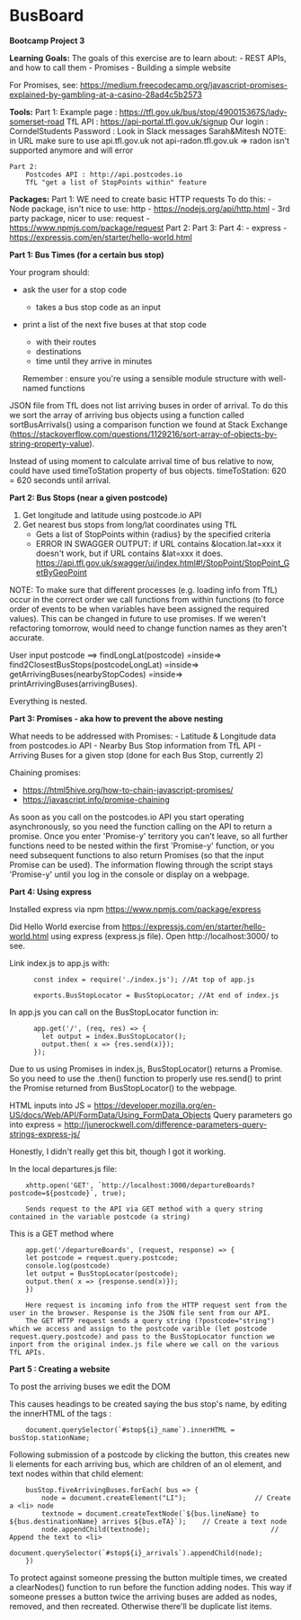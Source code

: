 # BusBoard
**Bootcamp Project 3**

**Learning Goals:**
    The goals of this exercise are to learn about:
     - REST APIs, and how to call them
     - Promises
     - Building a simple website

For Promises, see: https://medium.freecodecamp.org/javascript-promises-explained-by-gambling-at-a-casino-28ad4c5b2573

**Tools:**
    Part 1:
        Example page : https://tfl.gov.uk/bus/stop/490015367S/lady-somerset-road
        TfL API : https://api-portal.tfl.gov.uk/signup
        Our login : CorndelStudents
            Password : Look in Slack messages Sarah&Mitesh
        NOTE: in URL make sure to use api.tfl.gov.uk not api-radon.tfl.gov.uk => radon isn't supported anymore and will error

    Part 2:
        Postcodes API : http://api.postcodes.io
        TfL "get a list of StopPoints within" feature

**Packages:**
    Part 1:
        WE need to create basic HTTP requests
        To do this:
          - Node package, isn't nice to use: http - https://nodejs.org/api/http.html
          - 3rd party package, nicer to use: request - https://www.npmjs.com/package/request
    Part 2:
    Part 3:
    Part 4:
          - express - https://expressjs.com/en/starter/hello-world.html



**Part 1: Bus Times (for a certain bus stop)**

Your program should:
  - ask the user for a stop code
      - takes a bus stop code as an input
  - print a list of the next five buses at that stop code
      - with their routes
      - destinations
      - time until they arrive in minutes

    Remember : ensure you're using a sensible module structure with well-named functions


JSON file from TfL does not list arriving buses in order of arrival. To do this
we sort the array of arriving bus objects using a function called sortBusArrivals()
using a comparison function we found at Stack Exchange (https://stackoverflow.com/questions/1129216/sort-array-of-objects-by-string-property-value).

Instead of using moment to calculate arrival time of bus relative to now, could
have used timeToStation property of bus objects. timeToStation: 620 = 620 seconds
until arrival.

**Part 2: Bus Stops (near a given postcode)**

1) Get longitude and latitude using postcode.io API
2) Get nearest bus stops from long/lat coordinates using TfL
    - Gets a list of StopPoints within {radius} by the specified criteria
    - ERROR IN SWAGGER OUTPUT: if URL contains &location.lat=xxx it doesn't work,
      but if URL contains &lat=xxx it does.
      https://api.tfl.gov.uk/swagger/ui/index.html#!/StopPoint/StopPoint_GetByGeoPoint

NOTE:
To make sure that different processes (e.g. loading info from TfL) occur in the
correct order we call functions from within functions (to force order of events
to be when variables have been assigned the required values). This can be changed
in future to use promises. If we weren't refactoring tomorrow, would need to change
function names as they aren't accurate.

User input postcode ==> findLongLat(postcode) =inside=> find2ClosestBusStops(postcodeLongLat)
=inside=> getArrivingBuses(nearbyStopCodes) =inside=> printArrivingBuses(arrivingBuses).

Everything is nested.


**Part 3: Promises - aka how to prevent the above nesting**

What needs to be addressed with Promises:
    - Latitude & Longitude data from postcodes.io API
    - Nearby Bus Stop information from TfL API
    - Arriving Buses for a given stop (done for each Bus Stop, currently 2)

Chaining promises:
  - https://html5hive.org/how-to-chain-javascript-promises/
  - https://javascript.info/promise-chaining

As soon as you call on the postcodes.io API you start operating asynchronously, so you need the function calling on the API to return a promise. Once you enter 'Promise-y' territory you can't leave, so all further functions need to be nested within the first 'Promise-y' function, or you need subsequent functions to also return Promises (so that the input Promise can be used). The information flowing through the script stays 'Promise-y' until you log in the console or display on a webpage.

**Part 4: Using express**

Installed express via npm https://www.npmjs.com/package/express

Did Hello World exercise from https://expressjs.com/en/starter/hello-world.html
using express (express.js file). Open http://localhost:3000/ to see.

Link index.js to app.js with:

          const index = require('./index.js'); //At top of app.js

          exports.BusStopLocator = BusStopLocator; //At end of index.js

In app.js you can call on the BusStopLocator function in:

          app.get('/', (req, res) => {
            let output = index.BusStopLocator();
            output.then( x => {res.send(x)});
          });

Due to us using Promises in index.js, BusStopLocator() returns a Promise. So you
need to use the .then() function to properly use res.send() to print the Promise
returned from BusStopLocator() to the webpage.


HTML inputs into JS = https://developer.mozilla.org/en-US/docs/Web/API/FormData/Using_FormData_Objects
Query parameters go into express = http://junerockwell.com/difference-parameters-query-strings-express-js/

Honestly, I didn't really get this bit, though I got it working.

In the local departures.js file:

        xhttp.open('GET', `http://localhost:3000/departureBoards?postcode=${postcode}`, true);
        
        Sends request to the API via GET method with a query string contained in the variable postcode (a string)

This is a GET method where

        app.get('/departureBoards', (request, response) => {
        let postcode = request.query.postcode;
        console.log(postcode)
        let output = BusStopLocator(postcode);
        output.then( x => {response.send(x)});
        })
        
        Here request is incoming info from the HTTP request sent from the user in the browser. Response is the JSON file sent from our API.
        The GET HTTP request sends a query string (?postcode="string") which we access and assign to the postcode varible (let postcode request.query.postcode) and pass to the BusStopLocator function we inport from the original index.js file where we call on the various TfL APIs.


**Part 5 : Creating a website**

To post the arriving buses we edit the DOM

This causes headings to be created saying the bus stop's name, by editing the innerHTML of the tags :

        document.querySelector(`#stop${i}_name`).innerHTML = busStop.stationName;

Following submission of a postcode by clicking the button, this creates new li elements for each arriving bus, which are children of an ol element, and text nodes within that child element:

        busStop.fiveArrivingBuses.forEach( bus => {
            node = document.createElement("LI");                 // Create a <li> node
            textnode = document.createTextNode(`${bus.lineName} to ${bus.destinationName} arrives ${bus.eTA}`);    // Create a text node
            node.appendChild(textnode);                              // Append the text to <li>
            document.querySelector(`#stop${i}_arrivals`).appendChild(node);
        })

To protect against someone pressing the button multiple times, we created a clearNodes() function to run before the function adding nodes. This way if someone presses a button twice the arriving buses are added as nodes, removed, and then recreated. Otherwise there'll be duplicate list items.

